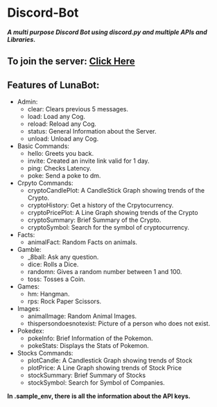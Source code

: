 # Discord-Bot

**_A multi purpose Discord Bot using discord.py and multiple APIs and Libraries._**

## To join the server: [Click Here](https://discord.gg/G96TUGMfTv)

## Features of LunaBot:

- Admin:
  - clear: Clears previous 5 messages.
  - load: Load any Cog.
  - reload: Reload any Cog.
  - status: General Information about the Server.
  - unload: Unload any Cog.
- Basic Commands:
  - hello: Greets you back.
  - invite: Created an invite link valid for 1 day.
  - ping: Checks Latency.
  - poke: Send a poke to dm.
- Crpyto Commands:
  - cryptoCandlePlot: A CandleStick Graph showing trends of the Crypto.
  - cryptoHistory: Get a history of the Crpytocurrency.
  - cryptoPricePlot: A Line Graph showing trends of the Crypto
  - cryptoSummary: Brief Summary of the Crypto.
  - cryptoSymbol: Search for the symbol of cryptocurrency.
- Facts:
  - animalFact: Random Facts on animals.
- Gamble:
  - \_8ball: Ask any question.
  - dice: Rolls a Dice.
  - randomn: Gives a random number between 1 and 100.
  - toss: Tosses a Coin.
- Games:
  - hm: Hangman.
  - rps: Rock Paper Scissors.
- Images:
  - animalImage: Random Animal Images.
  - thispersondoesnotexist: Picture of a person who does not exist.
- Pokedex:
  - pokeInfo: Brief Information of the Pokemon.
  - pokeStats: Displays the Stats of Pokemon.
- Stocks Commands:
  - plotCandle: A Candlestick Graph showing trends of Stock
  - plotPrice: A Line Graph showing trends of Stock Price
  - stockSummary: Brief Summary of Stocks
  - stockSymbol: Search for Symbol of Companies.

**In .sample_env, there is all the information about the API keys.**
